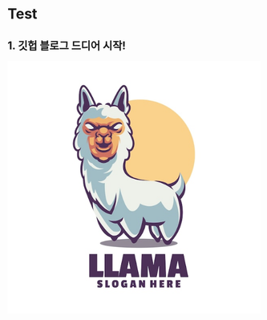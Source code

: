 # Test

## 1. 깃헙 블로그 드디어 시작!

![Premium Vector | Llama Mascot Logo](../images/2024-07-20-first-posting/llama-mascot-logo_83738-665.jpg)